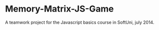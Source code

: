 Memory-Matrix-JS-Game
=====================

A teamwork project for the Javascript basics course in SoftUni, july 2014.